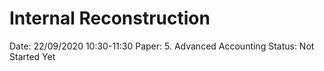 # Internal Reconstruction

Date: 22/09/2020 10:30-11:30
Paper: 5. Advanced Accounting
Status: Not Started Yet